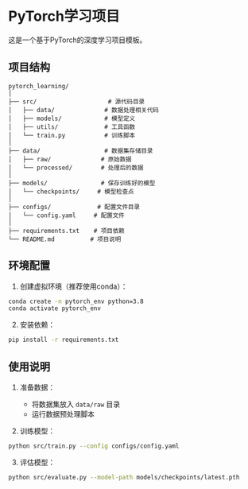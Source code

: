 # PyTorch学习项目

这是一个基于PyTorch的深度学习项目模板。

## 项目结构

```
pytorch_learning/
│
├── src/                    # 源代码目录
│   ├── data/              # 数据处理相关代码
│   ├── models/            # 模型定义
│   ├── utils/             # 工具函数
│   └── train.py           # 训练脚本
│
├── data/                  # 数据集存储目录
│   ├── raw/              # 原始数据
│   └── processed/        # 处理后的数据
│
├── models/               # 保存训练好的模型
│   └── checkpoints/     # 模型检查点
│
├── configs/             # 配置文件目录
│   └── config.yaml     # 配置文件
│
├── requirements.txt    # 项目依赖
└── README.md          # 项目说明
```

## 环境配置

1. 创建虚拟环境（推荐使用conda）：
```bash
conda create -n pytorch_env python=3.8
conda activate pytorch_env
```

2. 安装依赖：
```bash
pip install -r requirements.txt
```

## 使用说明

1. 准备数据：
   - 将数据集放入 `data/raw` 目录
   - 运行数据预处理脚本

2. 训练模型：
```bash
python src/train.py --config configs/config.yaml
```

3. 评估模型：
```bash
python src/evaluate.py --model-path models/checkpoints/latest.pth
```

